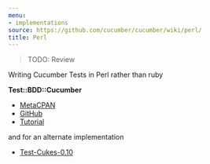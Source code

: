 ```yaml
---
menu:
- implementations
source: https://github.com/cucumber/cucumber/wiki/perl/
title: Perl
---
```


> TODO: Review

Writing Cucumber Tests in Perl rather than ruby

**Test::BDD::Cucumber**

- [MetaCPAN](https://metacpan.org/pod/distribution/Test-BDD-Cucumber/README.pod)
- [GitHub](https://github.com/sheriff/test-bdd-cucumber-perl)
- [Tutorial](https://metacpan.org/pod/Test::BDD::Cucumber::Manual::Tutorial)

and for an alternate implementation

- [Test-Cukes-0.10](http://search.cpan.org/~gugod/Test-Cukes-0.10/)
